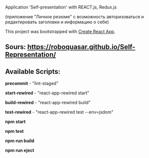 Application 'Self-presentation' with REACT.js, Redux.js

(приложение "Личное резюме" с возможность авторизоваться и редактировать заголовки и информацию о себе)

This project was bootstrapped with [Create React App](https://github.com/facebookincubator/create-react-app).

## Sours:  https://roboquasar.github.io/Self-Representation/

## Available Scripts:

  **precommit** - "lint-staged"

  **start-rewired** - "react-app-rewired start"

  **build-rewired** - "react-app-rewired build"

  **test-rewired** - "react-app-rewired test --env=jsdom"


  **npm start**

  **npm test**

  **npm run build**

  **npm run eject**
